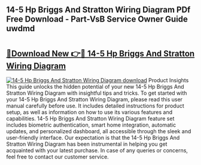 ## 14-5 Hp Briggs And Stratton Wiring Diagram PDf Free Download - Part-VsB Service Owner Guide uwdmd

# <h2><a href="http://dfkb829.blite.top/?on=14-5+Hp+Briggs+And+Stratton+Wiring+Diagram">🔗Download New 👉🔴 14-5 Hp Briggs And Stratton Wiring Diagram</a></h2>

[![14-5 Hp Briggs And Stratton Wiring Diagram download](https://i.imgur.com/lujVjoI.png)](http://dfkb829.blite.top/?on=14-5+Hp+Briggs+And+Stratton+Wiring+Diagram)
Product Insights This guide unlocks the hidden potential of your new 14-5 Hp Briggs And Stratton Wiring Diagram with insightful tips and tricks. To get started with your 14-5 Hp Briggs And Stratton Wiring Diagram, please read this user manual carefully before use. It includes detailed instructions for product setup, as well as information on how to use its various features and capabilities. 14-5 Hp Briggs And Stratton Wiring Diagram feature set includes biometric authentication, smart home integration, automatic updates, and personalized dashboard, all accessible through the sleek and user-friendly interface. Our expectation is that the 14-5 Hp Briggs And Stratton Wiring Diagram has been instrumental in helping you get acquainted with your latest purchase. In case of any queries or concerns, feel free to contact our customer service.
